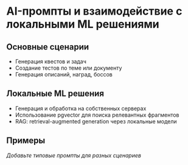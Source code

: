 # AI-промпты и взаимодействие с локальными ML решениями

## Основные сценарии
- Генерация квестов и задач
- Создание тестов по теме или документу
- Генерация описаний, наград, боссов

## Локальные ML решения
- Генерация и обработка на собственных серверах
- Использование pgvector для поиска релевантных фрагментов
- RAG: retrieval-augmented generation через локальные модели

## Примеры
_Добавьте типовые промпты для разных сценариев_